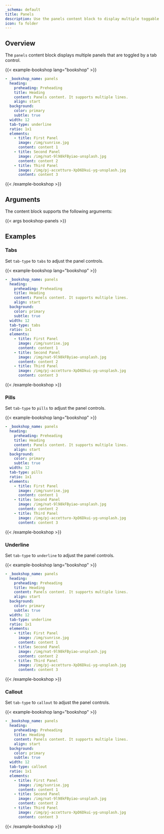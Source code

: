 ```yaml
---
_schema: default
title: Panels
description: Use the panels content block to display multiple toggable panels.
icon: fa folder
---
```


## Overview

The `panels` content block displays multiple panels that are toggled by a tab control.

<!-- markdownlint-disable MD037 -->
{{< example-bookshop lang="bookshop" >}}

```yml
- _bookshop_name: panels
  heading:
    preheading: Preheading
    title: Heading
    content: Panels content. It supports multiple lines.
    align: start
  background:
    color: primary
    subtle: true
  width: 12
  tab-type: underline
  ratio: 1x1
  elements:
    - title: First Panel
      image: /img/sunrise.jpg
      content: content 1
    - title: Second Panel
      image: /img/nat-9l98kFByiao-unsplash.jpg
      content: content 2
    - title: Third Panel
      image: /img/pj-accetturo-XpD6Dkui-yg-unsplash.jpg
      content: content 3
```

{{< /example-bookshop >}}
<!-- markdownlint-enable MD037 -->

## Arguments

The content block supports the following arguments:

{{< args bookshop-panels >}}

## Examples

### Tabs

Set `tab-type` to `tabs` to adjust the panel controls.

<!-- markdownlint-disable MD037 -->
{{< example-bookshop lang="bookshop" >}}

```yml
- _bookshop_name: panels
  heading:
    preheading: Preheading
    title: Heading
    content: Panels content. It supports multiple lines.
    align: start
  background:
    color: primary
    subtle: true
  width: 12
  tab-type: tabs
  ratio: 1x1
  elements:
    - title: First Panel
      image: /img/sunrise.jpg
      content: content 1
    - title: Second Panel
      image: /img/nat-9l98kFByiao-unsplash.jpg
      content: content 2
    - title: Third Panel
      image: /img/pj-accetturo-XpD6Dkui-yg-unsplash.jpg
      content: content 3
```

{{< /example-bookshop >}}
<!-- markdownlint-enable MD037 -->

### Pills

Set `tab-type` to `pills` to adjust the panel controls.

<!-- markdownlint-disable MD037 -->
{{< example-bookshop lang="bookshop" >}}

```yml
- _bookshop_name: panels
  heading:
    preheading: Preheading
    title: Heading
    content: Panels content. It supports multiple lines.
    align: start
  background:
    color: primary
    subtle: true
  width: 12
  tab-type: pills
  ratio: 1x1
  elements:
    - title: First Panel
      image: /img/sunrise.jpg
      content: content 1
    - title: Second Panel
      image: /img/nat-9l98kFByiao-unsplash.jpg
      content: content 2
    - title: Third Panel
      image: /img/pj-accetturo-XpD6Dkui-yg-unsplash.jpg
      content: content 3
```

{{< /example-bookshop >}}
<!-- markdownlint-enable MD037 -->

### Underline

Set `tab-type` to `underline` to adjust the panel controls.

<!-- markdownlint-disable MD037 -->
{{< example-bookshop lang="bookshop" >}}

```yml
- _bookshop_name: panels
  heading:
    preheading: Preheading
    title: Heading
    content: Panels content. It supports multiple lines.
    align: start
  background:
    color: primary
    subtle: true
  width: 12
  tab-type: underline
  ratio: 1x1
  elements:
    - title: First Panel
      image: /img/sunrise.jpg
      content: content 1
    - title: Second Panel
      image: /img/nat-9l98kFByiao-unsplash.jpg
      content: content 2
    - title: Third Panel
      image: /img/pj-accetturo-XpD6Dkui-yg-unsplash.jpg
      content: content 3
```

{{< /example-bookshop >}}
<!-- markdownlint-enable MD037 -->

### Callout

Set `tab-type` to `callout` to adjust the panel controls.

<!-- markdownlint-disable MD037 -->
{{< example-bookshop lang="bookshop" >}}

```yml
- _bookshop_name: panels
  heading:
    preheading: Preheading
    title: Heading
    content: Panels content. It supports multiple lines.
    align: start
  background:
    color: primary
    subtle: true
  width: 12
  tab-type: callout
  ratio: 1x1
  elements:
    - title: First Panel
      image: /img/sunrise.jpg
      content: content 1
    - title: Second Panel
      image: /img/nat-9l98kFByiao-unsplash.jpg
      content: content 2
    - title: Third Panel
      image: /img/pj-accetturo-XpD6Dkui-yg-unsplash.jpg
      content: content 3
```

{{< /example-bookshop >}}
<!-- markdownlint-enable MD037 -->